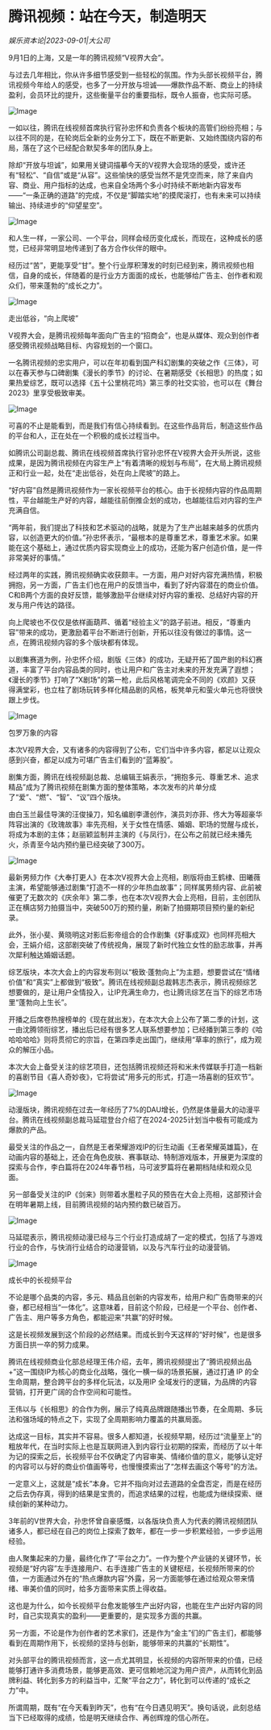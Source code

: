 # 腾讯视频：站在今天，制造明天

*娱乐资本论|2023-09-01|大公司*

9月1日的上海，又是一年的腾讯视频“V视界大会”。

与过去几年相比，你从许多细节感受到一些轻松的氛围。作为头部长视频平台，腾讯视频今年给人的感受，也多了一分开放与坦诚——爆款作品不断、商业上的持续盈利，会员环比的提升，这些衡量平台的重要指标，既令人振奋，也实际可感。

![Image](https://mmbiz.qpic.cn/sz_mmbiz_png/Thf7MtZSy5Ja67ClcaDxNNiaa4QbRiaCiaDDM3TqJM9zJIIn5cYsMptFe24hlwZTGdTS3xCvqDxQiaN0zlLfNT7Mcw/640?wx_fmt=png)

一如以往，腾讯在线视频首席执行官孙忠怀和负责各个板块的高管们纷纷亮相；与以往不同的是，在轮岗后全新的业务分工下，既在不断更新、又始终围绕内容的布局，落在了这个已经配合默契多年的团队身上。

除却“开放与坦诚”，如果用关键词描摹今天的V视界大会现场的感受，或许还有“轻松”、“自信”或是“从容”。这些愉快的感受当然不是凭空而来，除了来自内容、商业、用户指标的达成，也来自全场两个多小时持续不断地新内容发布——“一条正确的道路”的完成，不仅是“脚踏实地”的摸爬滚打，也有未来可以持续输出、持续进步的“仰望星空”。

![Image](https://mmbiz.qpic.cn/sz_mmbiz_jpg/Thf7MtZSy5Ja67ClcaDxNNiaa4QbRiaCiaDmHucxefwticGTBzXYVT09VyTk8sVwC8uOSIXWGNUYLka1Itn5p0A8dw/640?wx_fmt=jpeg)

和人生一样，一家公司、一个平台，同样会经历变化成长，而现在，这种成长的感觉，已经非常明显地传递到了各方合作伙伴的眼中。

经历过“苦”，更能享受“甘”。整个行业厚积薄发的时刻已经到来，腾讯视频也相信，自身的成长，伴随着的是行业方方面面的成长，也能够给广告主、创作者和观众们，带来蓬勃的“成长之力”。

![Image](https://mmbiz.qpic.cn/mmbiz_png/Thf7MtZSy5K5Tkyf8b8hrP3NfnsviakYylWrEpAL1w0oqvpENOT5kHsXicqRYQRJibNZ6Upseib0Zib5f3MegZ9zDbQ/640?wx_fmt=png)

走出低谷，“向上爬坡”

V视界大会，是腾讯视频每年面向广告主的“招商会”，也是从媒体、观众到创作者感受腾讯视频战略目标、内容规划的一个窗口。

一名腾讯视频的忠实用户，可以在年初看到国产科幻剧集的突破之作《三体》，可以在春天参与口碑剧集《漫长的季节》的讨论、在暑期感受《长相思》的热度；如果热爱综艺，既可以选择《五十公里桃花坞》第三季的社交实验，也可以在《舞台2023》里享受极致审美。

![Image](https://mmbiz.qpic.cn/sz_mmbiz_png/Thf7MtZSy5Ja67ClcaDxNNiaa4QbRiaCiaDeulfJWia9D0BniaJLCtibE9iceJV1kNLSH0mB1wUQNelHMricWaYt00M8UA/640?wx_fmt=png)

可喜的不止是能看到，而是我们有信心持续看到。在这些作品背后，制造这些作品的平台和人，正在处在一个积极的成长过程当中。

如腾讯公司副总裁、腾讯在线视频首席执行官孙忠怀在V视界大会开头所说，这些成果，是因为腾讯视频在内容生产上“有着清晰的规划与布局”，在大局上腾讯视频正和行业一起，处在“走出低谷，处在向上爬坡”的路上。

“好内容”自然是腾讯视频作为一家长视频平台的核心。由于长视频内容的作品周期性，平台越能生产好的内容，越能往前倒推企划的成功，也越能往后对内容的生产充满自信。

“两年前，我们提出了科技和艺术驱动的战略，就是为了生产出越来越多的优质内容，以创造更大的价值。”孙忠怀表示，“最根本的是尊重艺术，尊重艺术家。如果能在这个基础上，通过优质内容实现商业上的成功，还能为客户创造价值，是一件非常美好的事情。”

经过两年的实践，腾讯视频确实收获颇丰。一方面，用户对好内容充满热情，积极拥抱，另一方面，广告主们也在用户的反馈当中，看到了好内容潜在的商业价值。C和B两个方面的良好反馈，能够激励平台继续对好内容的重视、总结好内容的开发与用户传达的路径。

向上爬坡也不仅仅是依样画葫芦、循着“经验主义”的路子前进。相反，“尊重内容”带来的成功，更激励着平台不断进行创新，开拓以往没有做过的事情。这一点，在腾讯视频内容的多个版块都有体现。

以剧集赛道为例，孙忠怀介绍，剧版《三体》的成功，无疑开拓了国产剧的科幻赛道，丰富了平台内容品类的同时，也让用户和广告主对未来的开发充满了遐想；《漫长的季节》打响了“X剧场”的第一枪，此后风格笔调完全不同的《欢颜》又获得满堂彩，也立柱了剧场玩转多样化精品剧的风格，板凳单元和萤火单元也将很快跟上步伐。

![Image](https://mmbiz.qpic.cn/mmbiz_png/Thf7MtZSy5K5Tkyf8b8hrP3NfnsviakYyMAnff87gtknRnhcfmzhNiaQapwzkGich6miaAw869p4GweNHfQsOdQbhg/640?wx_fmt=png)

包罗万象的内容

本次V视界大会，又有诸多的内容得到了公布，它们当中许多内容，都足以让观众感到兴奋，都足以成为可堪广告主们看到的“蓝筹股”。

剧集方面，腾讯在线视频副总裁、总编辑王娟表示，“拥抱多元、尊重艺术、追求精品”成为了腾讯视频在剧集方面的整体策略，本次发布的片单分成了“爱”、“燃”、“智”、“议”四个版块。

由白玉兰最佳导演的汪俊操刀，知名编剧李潇创作，演员刘亦菲、佟大为等超豪华阵容出演的《玫瑰故事》率先亮相，关于女性在情感、婚姻、职场的觉醒与成长，将成为本剧的主体；赵丽颖监制并主演的《与凤行》，在公布之前就已经未播先火，杀青至今站内预约量已经突破了300万。

![Image](https://mmbiz.qpic.cn/sz_mmbiz_png/Thf7MtZSy5Ja67ClcaDxNNiaa4QbRiaCiaDQXiaXuI4Ce9BVHibzdW9o8TutK76QJiaU3iaX0DvPhmfWd29tRgRoqLmPA/640?wx_fmt=png)

最新男频力作《大奉打更人》在本次V视界大会上亮相，剧版将由王鹤棣、田曦薇主演，希望能够通过剧集“打造不一样的少年热血故事”；同样属男频内容、此前被催更了无数次的《庆余年》第二季，也在本次V视界大会上亮相，目前，主创团队正在横店努力拍摄当中，突破500万的预约量，刷新了拍摄期项目预约量的新纪录。

此外，张小斐、黄晓明这对影后影帝组合的合作剧集《好事成双》也同样亮相大会，王娟介绍，这部剧突破了传统视角，展现了新时代独立女性的励志故事，并再次犀利触达婚姻话题。

综艺版块，本次大会上的内容发布则以“极致·蓬勃向上”为主题，想要尝试在“情绪价值”和“真实”上都做到“极致”。腾讯在线视频副总裁韩志杰表示，腾讯视频综艺想要做的，是让用户全情投入，让IP充满生命力，也让腾讯综艺在当下的综艺市场里“蓬勃向上生长”。

开播之后席卷热搜榜单的《现在就出发》，在本次大会上公布了第二季的计划，这一由沈腾领衔综艺，播出后已经有很多艺人联系想要参加；已经播到第三季的《哈哈哈哈哈》则将贯彻它的宗旨，在第四季走出国门，继续用“草率的旅行”，成为观众的解压小品。

本次大会上备受关注的综艺项目，还包括腾讯视频还将和米未传媒联手打造一档新的喜剧节目《喜人奇妙夜》，它将尝试“用多元的形式，打造一场喜剧的狂欢节”。

![Image](https://mmbiz.qpic.cn/sz_mmbiz_png/Thf7MtZSy5Ja67ClcaDxNNiaa4QbRiaCiaDGd5ySWzickhAQRtLM9hJPuN1S2s4QClKo8FK4nOIpBcibY0Tfzm4vzcA/640?wx_fmt=png)

动漫版块，腾讯视频在过去一年经历了7%的DAU增长，仍然是体量最大的动漫平台。腾讯在线视频副总裁马延琨登台介绍了在2024-2025计划当中极有可能成为爆款的产品。

最受关注的作品之一，自然是王者荣耀游戏IP的衍生动画《王者荣耀英雄篇》，在动画内容的基础上，还会在角色皮肤、赛事联动、特制游戏版本，开展更为深度的探索与合作，李白篇将在2024年春节档，马可波罗篇将在暑期档陆续和观众见面。

另一部备受关注的IP《剑来》则带着水墨粒子风的预告在大会上亮相，这部预计会在明年暑期上线，目前腾讯视频的站内预约数已破百万。

![Image](https://mmbiz.qpic.cn/sz_mmbiz_png/Thf7MtZSy5Ja67ClcaDxNNiaa4QbRiaCiaDx4KhLqSGPWxeMxV3V8x6UQZw6ESVObZzI6DSBcbl5iaAS6dIiaWxQbQA/640?wx_fmt=png)

马延琨表示，腾讯视频动漫已经与三个行业打造成胡了一定的模式，包括了与游戏行业的合作，与快消行业结合的动漫营销，以及与汽车行业的动漫营销。

![Image](https://mmbiz.qpic.cn/mmbiz_png/Thf7MtZSy5K5Tkyf8b8hrP3NfnsviakYyavCfTj8DH8doSTZj0XUxkhRWhfEdudHPqlibIV2D1dCZnTd0Qg2Vuog/640?wx_fmt=png)

成长中的长视频平台

不论是哪个品类的内容，多元、精品且创新的内容发布，给用户和广告商带来的兴奋，都已经相当“一体化”。这意味着，目前这个阶段，已经是一个平台、创作者、广告主、用户等多方角色，都能迎来“共赢”的好时候。

这是长视频发展到这个阶段的必然结果。而成长到今天这样的“好时候”，也是很多方面日拱一卒的努力成果。

腾讯在线视频商业化部总经理王伟介绍，去年，腾讯视频提出了“腾讯视频出品+”这一围绕IP为核心的商业化战略，强化一横一纵的场景拓展，通过打通 IP 的全生命周期，整合跨平台的多样化玩法，以及用IP 全域发行的逻辑，为品牌的内容营销，打开更广阔的合作空间和可能性。

王伟以与《长相思》的合作为例，展示了纯真品牌跟随播出节奏，在全周期、多玩法和强场域的特点之下，实现了全周期影响力覆盖的共赢局面。

达成这一目标，其实并不容易。很多人都知道，长视频早期，经历过“流量至上”的粗放年代，在当时实际上也是互联网进入到内容行业初期的探索，而经历了以十年为记的探索之后，长视频平台不仅确定了内容审美、情绪价值的意义，能够认定好的内容可以与好的商业价值画等号，也慢慢摸索出了“怎样去画这个等号”的方法。

一定意义上，这就是“成长”本身。它并不指向对过去道路的全盘否定，而是在经历之后去伪存真，得到的结果是宝贵的，而追求结果的过程，也能成为继续探索、继续创新的某种动力。

3年前的V世界大会，孙忠怀曾自豪感慨，以各版块负责人为代表的腾讯视频团队诸多人，都已经在自己的岗位上探索了数年，都在一步一步积累经验，一步步运用经验。

由人聚集起来的力量，最终化作了“平台之力”。一作为整个产业链的关键环节，长视频是“好内容”左手连接用户、右手连接广告主的关键枢纽，长视频所带来的价值，一方面通过外在的“热点爆款内容”外露，另一方面能够在通过给观众带来情绪、审美价值的同时，给多方面带来实质上得收益。

这也是为什么，如今长视频平台愈发能够生产出好内容，也能在生产出好内容的同时，自己实现真实的盈利——更重要的，是实现多方面的共赢。

另一方面，不论是作为创作者的艺术家们，还是作为“金主”们的广告主们，都能够看到在周期作用下，长视频的坚持与创新，能够带来的共赢的“长期性”。

对头部平台的腾讯视频而言，这一点尤其明显，长视频的内容所带来的价值，已经能够打通许多消费场景，能够更高效、更可信赖地沉淀为用户资产，从而转化到品牌利益、转化到多方的利益当中，汇聚“平台之力”，转化到可以传递的“成长之力”中。

所谓周期，既有“在今天看到昨天”，也有“在今日遇见明天”。换句话说，此刻总结当下已经取得的成绩，恰是明天继续合作、再创辉煌的信心所在。


